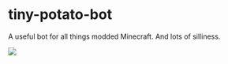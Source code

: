 # tiny-potato-bot
A useful bot for all things modded Minecraft. And lots of silliness.

![](https://mfod.000webhostapp.com/files/screenshots/%20DiscordCanary_pyzhRVVUDS_21-07-2021.png)
